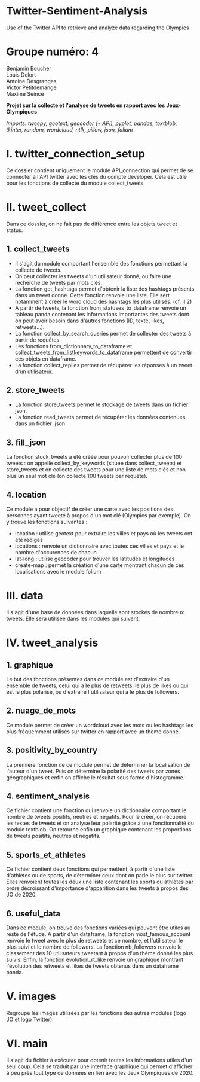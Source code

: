 # Twitter-Sentiment-Analysis
Use of the Twitter API to retrieve and analyze data regarding the Olympics

# Groupe numéro: 4
Benjamin Boucher  
Louis Delort  
Antoine Desgranges  
Victor Petitdemange  
Maxime Seince

__Projet sur la collecte et l'analyse de tweets en rapport avec les Jeux-Olympiques__  

*Imports: tweepy, geotext, geocoder (+ API), pyplot, pandas, textblob, tkinter, random, wordcloud, ntlk, pillow, json, folium*  

# I. twitter_connection_setup  
Ce dossier contient uniquement le module API_connection qui permet de se connecter à l'API twitter avec les clés du compte developer. Cela est utile pour les fonctions de collecte du module collect_tweets.  

# II. tweet_collect  

Dans ce dossier, on ne fait pas de différence entre les objets tweet et status. 

## 1. collect_tweets  
* Il s'agit du module comportant l'ensemble des fonctions permettant la collecte de tweets.  
* On peut collecter les tweets d'un utilisateur donné, ou faire une recherche de tweets par mots clés.  
* La fonction get_hashtags permet d'obtenir la liste des hashtags présents dans un tweet donné. Cette fonction renvoie une liste. Elle sert notamment à créer le word cloud des hashtags les plus utilisés. (cf. II.2)  
* A partir de tweets, la fonction from_statuses_to_dataframe renvoie un tableau panda contenant les informations importantes des tweets dont on peut avoir besoin dans d'autres fonctions (ID, texte, likes, retweets...).  
* La fonction collect_by_search_queries permet de collecter des tweets à partir de requêtes. 
* Les fonctions from_dictionnary_to_dataframe et collect_tweets_from_listkeywords_to_dataframe permettent de convertir ces objets en dataframe.   
* La fonction collect_replies permet de récupérer les réponses à un tweet d'un utilisateur.

## 2. store_tweets
* La fonction store_tweets permet le stockage de tweets dans un fichier json.  
* La fonction read_tweets permet de récupérer les données contenues dans un fichier .json  

## 3. fill_json  
La fonction stock_tweets a été créée pour pouvoir collecter plus de 100 tweets : on appelle collect_by_keywords (située dans collect_tweets) et store_tweets et on collecte des tweets pour une liste de mots clés et non plus un seul mot clé (on collecte 100 tweets par requête).  

## 4. location  
Ce module a pour objectif de créer une carte avec les positions des personnes ayant tweeté à propos d'un mot clé (Olympics par exemple). On y trouve les fonctions suivantes : 
* location : utilise geotext pour extraire les villes et pays où les tweets ont été rédigés  
* locations : renvoie un dictionnaire avec toutes ces villes et pays et le nombre d'occurences de chacun  
* lat-long : utilise geocoder pour trouver les latitudes et longitudes  
* create-map : permet la création d'une carte montrant chacun de ces localisations avec le module folium  

 

# III. data

Il s'agit d'une base de données dans laquelle sont stockés de nombreux tweets. Elle sera utilisée dans les modules qui suivent.  

# IV. tweet_analysis

## 1. graphique  
Le but des fonctions présentes dans ce module est d'extraire d'un ensemble de tweets, celui qui a le plus de retweets, le plus de likes ou qui est le plus polarisé, ou d'extraire l'utilisateur qui a le plus de followers. 

## 2. nuage_de_mots  
Ce module permet de créer un wordcloud avec les mots ou les hashtags les plus fréquemment utilisés sur twitter en rapport avec un thème donné.

## 3. positivity_by_country
La première fonction de ce module permet de déterminer la localisation de l'auteur d'un tweet. Puis on détermine la polarité des tweets par zones géographiques et enfin on affiche le résultat sous forme d'histogramme. 

## 4. sentiment_analysis  
Ce fichier contient une fonction qui renvoie un dictionnaire comportant le nombre de tweets positifs, neutres et négatifs. Pour le créer, on récupère les textes de tweets et on analyse leur polarité grâce à une fonctionnalité du module textblob. On retourne enfin un graphique contenant les proportions de tweets positifs, neutres et négatifs.  

## 5. sports_et_athletes  
Ce fichier contient deux fonctions qui permettent, à partir d'une liste d'athlètes ou de sports, de déterminer ceux dont on parle le plus sur twitter. Elles renvoient toutes les deux une liste contenant les sports ou athlètes par ordre décroissant d'importance d'apparition dans les tweets à propos des JO de 2020.  

## 6. useful_data  
Dans ce module, on trouve des fonctions variées qui peuvent être utiles au reste de l'étude. A partir d'un dataframe, la fonction most_famous_account renvoie le tweet avec le plus de retweets et ce nombre, et l'utilisateur le plus suivi et le nombre de followers. La fonction nb_followers renvoie le classement des 10 utilisateurs tweetant à propos d'un thème donné les plus suivis. Enfin, la fonction evolution_rt_like renvoie un graphique montrant l'évolution des retweets et likes de tweets obtenus dans un dataframe panda.  

# V. images
Regroupe les images utilisées par les fonctions des autres modules (logo JO et logo Twitter)

# VI. main  
Il s'agit du fichier à exécuter pour obtenir toutes les informations utiles d'un seul coup. Cela se traduit par une interface graphique qui permet d'afficher à peu près tout type de données en lien avec les Jeux Olympiques de 2020. 
